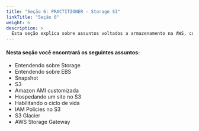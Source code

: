 ```yaml
---
title: "Seção 6: PRACTITIONER - Storage S3"
linkTitle: "Seção 6"
weight: 6
description: >
  Esta seção explica sobre assuntos voltados a armazenamento na AWS, conhecido como Buckets S3
---
```


#### **Nesta seção você encontrará os seguintes assuntos:**

- Entendendo sobre Storage
- Entendendo sobre EBS
- Snapshot
- S3
- Amazon AMI customizada
- Hospedando um site no S3
- Habilitando o ciclo de vida
- IAM Policies no S3
- S3 Glacier
- AWS Storage Gateway
